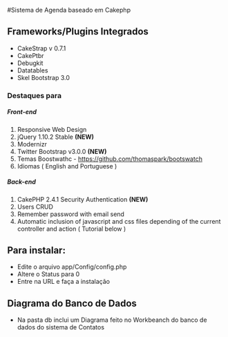 #Sistema de Agenda baseado em Cakephp

## Frameworks/Plugins Integrados
- CakeStrap v 0.7.1
- CakePtbr
- Debugkit
- Datatables
- Skel Bootstrap 3.0

### Destaques para 
##### Front-end
1. Responsive Web Design
2. jQuery 1.10.2 Stable **(NEW)**
3. Modernizr
5. Twitter Bootstrap v3.0.0 **(NEW)**
6. Temas Boostwathc - https://github.com/thomaspark/bootswatch
7. Idiomas ( English and Portuguese )

##### Back-end
1. CakePHP 2.4.1 Security Authentication **(NEW)**
2. Users CRUD
3. Remember password with email send
4. Automatic inclusion of  javascript and css files depending of the current controller and action ( Tutorial below )


## Para instalar:

- Edite o arquivo app/Config/config.php
- Altere o Status para 0
- Entre na URL e faça a instalação

## Diagrama do Banco de Dados
- Na pasta db inclui um Diagrama feito no Workbeanch do banco de dados do sistema de Contatos
